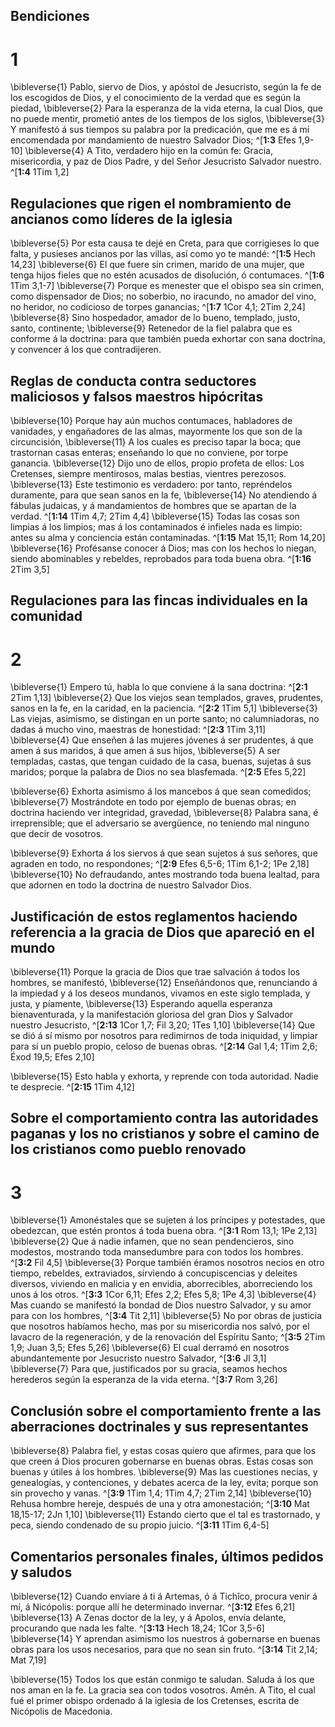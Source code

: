 ## Bendiciones
# 1 
\bibleverse{1} Pablo, siervo de Dios, y apóstol de Jesucristo, según la fe de los escogidos de Dios, y el conocimiento de la verdad que es según la piedad, \bibleverse{2} Para la esperanza de la vida eterna, la cual Dios, que no puede mentir, prometió antes de los tiempos de los siglos, \bibleverse{3} Y manifestó á sus tiempos su palabra por la predicación, que me es á mí encomendada por mandamiento de nuestro Salvador Dios; ^[**1:3** Efes 1,9-10] \bibleverse{4} A Tito, verdadero hijo en la común fe: Gracia, misericordia, y paz de Dios Padre, y del Señor Jesucristo Salvador nuestro. ^[**1:4** 1Tim 1,2] 
 

## Regulaciones que rigen el nombramiento de ancianos como líderes de la iglesia
\bibleverse{5} Por esta causa te dejé en Creta, para que corrigieses lo que falta, y pusieses ancianos por las villas, así como yo te mandé: ^[**1:5** Hech 14,23] \bibleverse{6} El que fuere sin crimen, marido de una mujer, que tenga hijos fieles que no estén acusados de disolución, ó contumaces. ^[**1:6** 1Tim 3,1-7] \bibleverse{7} Porque es menester que el obispo sea sin crimen, como dispensador de Dios; no soberbio, no iracundo, no amador del vino, no heridor, no codicioso de torpes ganancias; ^[**1:7** 1Cor 4,1; 2Tim 2,24] \bibleverse{8} Sino hospedador, amador de lo bueno, templado, justo, santo, continente; \bibleverse{9} Retenedor de la fiel palabra que es conforme á la doctrina: para que también pueda exhortar con sana doctrina, y convencer á los que contradijeren. 
  

## Reglas de conducta contra seductores maliciosos y falsos maestros hipócritas
\bibleverse{10} Porque hay aún muchos contumaces, habladores de vanidades, y engañadores de las almas, mayormente los que son de la circuncisión, \bibleverse{11} A los cuales es preciso tapar la boca; que trastornan casas enteras; enseñando lo que no conviene, por torpe ganancia. \bibleverse{12} Dijo uno de ellos, propio profeta de ellos: Los Cretenses, siempre mentirosos, malas bestias, vientres perezosos. \bibleverse{13} Este testimonio es verdadero: por tanto, repréndelos duramente, para que sean sanos en la fe, \bibleverse{14} No atendiendo á fábulas judaicas, y á mandamientos de hombres que se apartan de la verdad. ^[**1:14** 1Tim 4,7; 2Tim 4,4] \bibleverse{15} Todas las cosas son limpias á los limpios; mas á los contaminados é infieles nada es limpio: antes su alma y conciencia están contaminadas. ^[**1:15** Mat 15,11; Rom 14,20] \bibleverse{16} Profésanse conocer á Dios; mas con los hechos lo niegan, siendo abominables y rebeldes, reprobados para toda buena obra. ^[**1:16** 2Tim 3,5] 
   

## Regulaciones para las fincas individuales en la comunidad
# 2 
\bibleverse{1} Empero tú, habla lo que conviene á la sana doctrina: ^[**2:1** 2Tim 1,13] \bibleverse{2} Que los viejos sean templados, graves, prudentes, sanos en la fe, en la caridad, en la paciencia. ^[**2:2** 1Tim 5,1] \bibleverse{3} Las viejas, asimismo, se distingan en un porte santo; no calumniadoras, no dadas á mucho vino, maestras de honestidad: ^[**2:3** 1Tim 3,11] \bibleverse{4} Que enseñen á las mujeres jóvenes á ser prudentes, á que amen á sus maridos, á que amen á sus hijos, \bibleverse{5} A ser templadas, castas, que tengan cuidado de la casa, buenas, sujetas á sus maridos; porque la palabra de Dios no sea blasfemada. ^[**2:5** Efes 5,22] 
   

\bibleverse{6} Exhorta asimismo á los mancebos á que sean comedidos; \bibleverse{7} Mostrándote en todo por ejemplo de buenas obras; en doctrina haciendo ver integridad, gravedad, \bibleverse{8} Palabra sana, é irreprensible; que el adversario se avergüence, no teniendo mal ninguno que decir de vosotros. 

\bibleverse{9} Exhorta á los siervos á que sean sujetos á sus señores, que agraden en todo, no respondones; ^[**2:9** Efes 6,5-6; 1Tim 6,1-2; 1Pe 2,18] \bibleverse{10} No defraudando, antes mostrando toda buena lealtad, para que adornen en todo la doctrina de nuestro Salvador Dios. 


## Justificación de estos reglamentos haciendo referencia a la gracia de Dios que apareció en el mundo
\bibleverse{11} Porque la gracia de Dios que trae salvación á todos los hombres, se manifestó, \bibleverse{12} Enseñándonos que, renunciando á la impiedad y á los deseos mundanos, vivamos en este siglo templada, y justa, y píamente, \bibleverse{13} Esperando aquella esperanza bienaventurada, y la manifestación gloriosa del gran Dios y Salvador nuestro Jesucristo, ^[**2:13** 1Cor 1,7; Fil 3,20; 1Tes 1,10] \bibleverse{14} Que se dió á sí mismo por nosotros para redimirnos de toda iniquidad, y limpiar para sí un pueblo propio, celoso de buenas obras. ^[**2:14** Gal 1,4; 1Tim 2,6; Éxod 19,5; Efes 2,10] 
 

\bibleverse{15} Esto habla y exhorta, y reprende con toda autoridad. Nadie te desprecie. ^[**2:15** 1Tim 4,12] 
 

## Sobre el comportamiento contra las autoridades paganas y los no cristianos y sobre el camino de los cristianos como pueblo renovado
# 3 
\bibleverse{1} Amonéstales que se sujeten á los príncipes y potestades, que obedezcan, que estén prontos á toda buena obra. ^[**3:1** Rom 13,1; 1Pe 2,13] \bibleverse{2} Que á nadie infamen, que no sean pendencieros, sino modestos, mostrando toda mansedumbre para con todos los hombres. ^[**3:2** Fil 4,5] \bibleverse{3} Porque también éramos nosotros necios en otro tiempo, rebeldes, extraviados, sirviendo á concupiscencias y deleites diversos, viviendo en malicia y en envidia, aborrecibles, aborreciendo los unos á los otros. ^[**3:3** 1Cor 6,11; Efes 2,2; Efes 5,8; 1Pe 4,3] \bibleverse{4} Mas cuando se manifestó la bondad de Dios nuestro Salvador, y su amor para con los hombres, ^[**3:4** Tit 2,11] \bibleverse{5} No por obras de justicia que nosotros habíamos hecho, mas por su misericordia nos salvó, por el lavacro de la regeneración, y de la renovación del Espíritu Santo; ^[**3:5** 2Tim 1,9; Juan 3,5; Efes 5,26] \bibleverse{6} El cual derramó en nosotros abundantemente por Jesucristo nuestro Salvador, ^[**3:6** Jl 3,1] \bibleverse{7} Para que, justificados por su gracia, seamos hechos herederos según la esperanza de la vida eterna. ^[**3:7** Rom 3,26] 
      

## Conclusión sobre el comportamiento frente a las aberraciones doctrinales y sus representantes
\bibleverse{8} Palabra fiel, y estas cosas quiero que afirmes, para que los que creen á Dios procuren gobernarse en buenas obras. Estas cosas son buenas y útiles á los hombres. \bibleverse{9} Mas las cuestiones necias, y genealogías, y contenciones, y debates acerca de la ley, evita; porque son sin provecho y vanas. ^[**3:9** 1Tim 1,4; 1Tim 4,7; 2Tim 2,14] \bibleverse{10} Rehusa hombre hereje, después de una y otra amonestación; ^[**3:10** Mat 18,15-17; 2Jn 1,10] \bibleverse{11} Estando cierto que el tal es trastornado, y peca, siendo condenado de su propio juicio. ^[**3:11** 1Tim 6,4-5] 
  

## Comentarios personales finales, últimos pedidos y saludos
\bibleverse{12} Cuando enviare á ti á Artemas, ó á Tichîco, procura venir á mí, á Nicópolis: porque allí he determinado invernar. ^[**3:12** Efes 6,21] \bibleverse{13} A Zenas doctor de la ley, y á Apolos, envía delante, procurando que nada les falte. ^[**3:13** Hech 18,24; 1Cor 3,5-6] \bibleverse{14} Y aprendan asimismo los nuestros á gobernarse en buenas obras para los usos necesarios, para que no sean sin fruto. ^[**3:14** Tit 2,14; Mat 7,19] 
  

\bibleverse{15} Todos los que están conmigo te saludan. Saluda á los que nos aman en la fe. La gracia sea con todos vosotros. Amén. A Tito, el cual fué el primer obispo ordenado á la iglesia de los Cretenses, escrita de Nicópolis de Macedonia. 